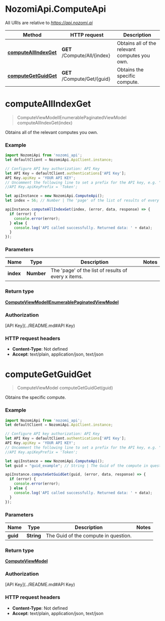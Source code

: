 # NozomiApi.ComputeApi

All URIs are relative to *https://api.nozomi.ai*

Method | HTTP request | Description
------------- | ------------- | -------------
[**computeAllIndexGet**](ComputeApi.md#computeAllIndexGet) | **GET** /Compute/All/{index} | Obtains all of the relevant computes you own.
[**computeGetGuidGet**](ComputeApi.md#computeGetGuidGet) | **GET** /Compute/Get/{guid} | Obtains the specific compute.

<a name="computeAllIndexGet"></a>
# **computeAllIndexGet**
> ComputeViewModelIEnumerablePaginatedViewModel computeAllIndexGet(index)

Obtains all of the relevant computes you own.

### Example
```javascript
import NozomiApi from 'nozomi_api';
let defaultClient = NozomiApi.ApiClient.instance;

// Configure API key authorization: API Key
let API Key = defaultClient.authentications['API Key'];
API Key.apiKey = 'YOUR API KEY';
// Uncomment the following line to set a prefix for the API key, e.g. "Token" (defaults to null)
//API Key.apiKeyPrefix = 'Token';

let apiInstance = new NozomiApi.ComputeApi();
let index = 56; // Number | The 'page' of the list of results of every x items.

apiInstance.computeAllIndexGet(index, (error, data, response) => {
  if (error) {
    console.error(error);
  } else {
    console.log('API called successfully. Returned data: ' + data);
  }
});
```

### Parameters

Name | Type | Description  | Notes
------------- | ------------- | ------------- | -------------
 **index** | **Number**| The &#x27;page&#x27; of the list of results of every x items. | 

### Return type

[**ComputeViewModelIEnumerablePaginatedViewModel**](ComputeViewModelIEnumerablePaginatedViewModel.md)

### Authorization

[API Key](../README.md#API Key)

### HTTP request headers

 - **Content-Type**: Not defined
 - **Accept**: text/plain, application/json, text/json

<a name="computeGetGuidGet"></a>
# **computeGetGuidGet**
> ComputeViewModel computeGetGuidGet(guid)

Obtains the specific compute.

### Example
```javascript
import NozomiApi from 'nozomi_api';
let defaultClient = NozomiApi.ApiClient.instance;

// Configure API key authorization: API Key
let API Key = defaultClient.authentications['API Key'];
API Key.apiKey = 'YOUR API KEY';
// Uncomment the following line to set a prefix for the API key, e.g. "Token" (defaults to null)
//API Key.apiKeyPrefix = 'Token';

let apiInstance = new NozomiApi.ComputeApi();
let guid = "guid_example"; // String | The Guid of the compute in question.

apiInstance.computeGetGuidGet(guid, (error, data, response) => {
  if (error) {
    console.error(error);
  } else {
    console.log('API called successfully. Returned data: ' + data);
  }
});
```

### Parameters

Name | Type | Description  | Notes
------------- | ------------- | ------------- | -------------
 **guid** | **String**| The Guid of the compute in question. | 

### Return type

[**ComputeViewModel**](ComputeViewModel.md)

### Authorization

[API Key](../README.md#API Key)

### HTTP request headers

 - **Content-Type**: Not defined
 - **Accept**: text/plain, application/json, text/json


